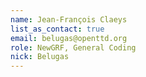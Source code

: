 ```yaml
---
name: Jean-François Claeys
list_as_contact: true
email: belugas@openttd.org
role: NewGRF, General Coding
nick: Belugas
---
```

